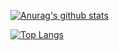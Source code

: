 

[![Anurag's github stats](https://github-readme-stats.vercel.app/api?username=Osirisoo0O\&show_icons=true\&rank_icon=github&theme=transparent)](https://github.com/anuraghazra/github-readme-stats)

[![Top Langs](https://github-readme-stats.vercel.app/api/top-langs/?username=Osirisoo0O\&layout=donut-vertical&theme=transparent)](https://github.com/anuraghazra/github-readme-stats)
<!--
**Osirisoo0O/Osirisoo0O** is a ✨ _special_ ✨ repository because its `README.md` (this file) appears on your GitHub profile.

Here are some ideas to get you started:

- 🔭 I’m currently working on ...
- 🌱 I’m currently learning ...
- 👯 I’m looking to collaborate on ...
- 🤔 I’m looking for help with ...
- 💬 Ask me about ...
- 📫 How to reach me: ...
- 😄 Pronouns: ...
- ⚡ Fun fact: ...
-->
